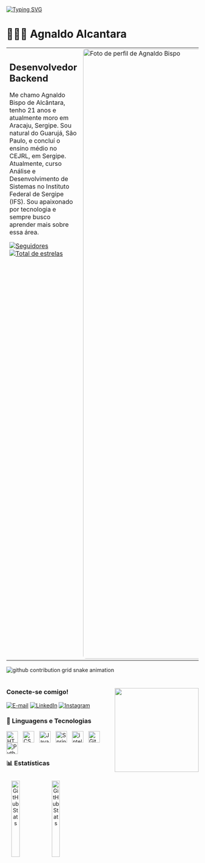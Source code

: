 
<a href="https://git.io/typing-svg"><img src="https://readme-typing-svg.demolab.com?font=Fira+Code&weight=700&pause=500&multiline=true&width=635&height=90&lines=Ol%C3%A1!+Eu+sou+Agnaldo+Alcantara+e+este+%C3%A9+o+espa%C3%A7o;+onde+tecnologia+e+prop%C3%B3sito+se+encontram." alt="Typing SVG" /></a>

# 👩🏻‍💻 Agnaldo Alcantara


<table>
  <tr>
    <td style="vertical-align: top; max-width: 600px;">
      <h2><strong>Desenvolvedor Backend</strong></h2>
      <p>
        Me chamo Agnaldo Bispo de Alcântara, tenho 21 anos e atualmente moro em Aracaju, Sergipe. Sou natural do Guarujá, São Paulo, e concluí o ensino médio no CEJRL, em Sergipe. Atualmente, curso Análise e Desenvolvimento de Sistemas no Instituto Federal de Sergipe (IFS). Sou apaixonado por tecnologia e sempre busco aprender mais sobre essa área.
      </p>
      <p>
        <a href="https://github.com/Agnaldo-alcantara07?tab=followers">
          <img 
            alt="Seguidores" 
            title="Me siga no GitHub" 
            src="https://custom-icon-badges.demolab.com/github/followers/Agnaldo-alcantara07?color=%23E05D44&labelColor=%23E05D44&style=for-the-badge&logo=github&label=Seguidores&logoColor=white"
          />
        </a>
        <a href="https://github.com/Agnaldo-alcantara07?tab=repositories">
          <img 
            alt="Total de estrelas" 
            title="Total de estrelas GitHub" 
            src="https://custom-icon-badges.demolab.com/github/stars/Agnaldo-alcantara07?color=236ad3&style=for-the-badge&labelColor=236ad3&logo=star&label=estrelas"
          />
        </a>
      </p>
    </td>
    <td>
      <img
        width="1600px"
        src="https://avatars.githubusercontent.com/u/178010736?s=400&u=1725d5df1699a1dc82fee3d279fc4773731cd39f&v=4"
        alt="Foto de perfil de Agnaldo Bispo"
        style="border-radius: 8px;"
      />
    </td>
  </tr>
</table>



<div>
        <picture align="center">
            <source media="(prefers-color-scheme: dark)"            srcset="https://raw.githubusercontent.com/Agnaldo-alcantara07/Agnaldo-alcantara07/output/github-contribution-grid-snake-dark.svg">
            <source media="(prefers-color-scheme: light)" srcset="https://raw.githubusercontent.com/Agnaldo-alcantara07/Agnaldo-alcantara07/output/github-contribution-grid-snake-dark.svg">
            <img align="center" alt="github contribution grid snake animation" src="https://raw.githubusercontent.com/Agnaldo-alcantara07/Agnaldo-alcantara07/output/github-contribution-grid-snake.svg">
        </picture>
</div>

#

<img align="right" alt="" height="220px" src="./src/gato.gif">

<h3 align="left">Conecte-se comigo!</h3>

[![E-mail](https://img.shields.io/badge/Email-000?style=for-the-badge&logo=microsoft-outlook&logoColor=FF00F6)](mailto:agnaldoalcantara57@gmail.com)
[![LinkedIn](https://img.shields.io/badge/LinkedIn-000?style=for-the-badge&logo=linkedin&logoColor=FF00F6)](https://www.linkedin.com/in/agnaldo-bispo-96091628a/)
[![Instagram](https://img.shields.io/badge/Instagram-000?style=for-the-badge&logo=instagram&logoColor=FF00F6)](https://www.instagram.com/seu_usuario/)

### 🤖 Linguagens e Tecnologias
<div align="left" style="gap: 20px;">
    <img 
        align="left" 
        alt="HTML"
        title="HTML" 
        width="30px" 
        style="padding-right: 10px;" 
        src="https://cdn.jsdelivr.net/gh/devicons/devicon@latest/icons/html5/html5-original.svg" 
    />
    <img 
        align="left" 
        alt="CSS" 
        title="CSS"
        width="30px" 
        style="padding-right: 10px;" 
        src="https://cdn.jsdelivr.net/gh/devicons/devicon@latest/icons/css3/css3-original.svg" 
    />
    <img
        align="left"
        alt="Java"
        title="Java"
        width="30px"
        style="padding-right: 10px"
        src="https://cdn.jsdelivr.net/gh/devicons/devicon@latest/icons/java/java-original.svg"
    />
    <img
        align="left"
        alt="Spring-Boot"
        title="Spring-Boot"
        width="30px"
        style="padding-right: 10px"
        src="https://cdn.jsdelivr.net/gh/devicons/devicon@latest/icons/spring/spring-original.svg"
    />
    <img 
        align="left" 
        alt="intellij" 
        title="intellij"
        width="30px" 
        style="padding-right: 10px;" 
        src="https://cdn.jsdelivr.net/gh/devicons/devicon@latest/icons/intellij/intellij-original.svg" 
    /> 
    <img 
        align="left" 
        alt="Git" 
        title="Git"
        width="30px" 
        style="padding-right: 10px;" 
        src="https://cdn.jsdelivr.net/gh/devicons/devicon@latest/icons/git/git-original.svg" 
    />
    <img 
        align="left" 
        alt="Python" 
        title="Python"
        width="30px" 
        style="padding-right: 10px;" 
        src="https://cdn.jsdelivr.net/gh/devicons/devicon@latest/icons/python/python-original.svg" 
    />
    
</div>


<br/>

<br/>

#


### 📊 Estatísticas


<div style="display:flex" align="center">
<p>
  <img 
    align="left" 
    alt="GitHub Stats" 
    height="200" 
    width="45%"
    src="https://github-readme-stats.vercel.app/api?username=Agnaldo-alcantara07&show_icons=true&theme=tokyonight&include_all_commits=true&locale=pt-br" 
  />
</p>
<p>
<img 
      align="left" 
      alt="GitHub Stats" 
      height="200"
      width="45%"
      src="https://github-readme-stats.vercel.app/api/top-langs/?username=Agnaldo-alcantara07&theme=tokyonight&layout=compact&custom_title=Tecnologias&langs_count=9" 
  />

</p>
</div>
